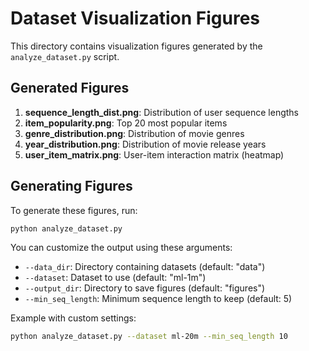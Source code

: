 # Dataset Visualization Figures

This directory contains visualization figures generated by the `analyze_dataset.py` script.

## Generated Figures

1. **sequence_length_dist.png**: Distribution of user sequence lengths
2. **item_popularity.png**: Top 20 most popular items
3. **genre_distribution.png**: Distribution of movie genres
4. **year_distribution.png**: Distribution of movie release years
5. **user_item_matrix.png**: User-item interaction matrix (heatmap)

## Generating Figures

To generate these figures, run:

```bash
python analyze_dataset.py
```

You can customize the output using these arguments:

- `--data_dir`: Directory containing datasets (default: "data")
- `--dataset`: Dataset to use (default: "ml-1m")
- `--output_dir`: Directory to save figures (default: "figures")
- `--min_seq_length`: Minimum sequence length to keep (default: 5)

Example with custom settings:

```bash
python analyze_dataset.py --dataset ml-20m --min_seq_length 10
```
